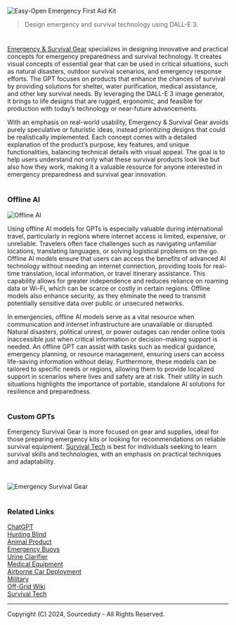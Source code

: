 ![Easy-Open Emergency First Aid Kit](https://github.com/user-attachments/assets/5cfe75c8-f9b3-4532-b592-a08c40b33fba)

> Design emergency and survival technology using DALL-E 3.
#

[Emergency & Survival Gear](https://chatgpt.com/g/g-OKvPg1Rkx-emergency-survival-gear) specializes in designing innovative and practical concepts for emergency preparedness and survival technology. It creates visual concepts of essential gear that can be used in critical situations, such as natural disasters, outdoor survival scenarios, and emergency response efforts. The GPT focuses on products that enhance the chances of survival by providing solutions for shelter, water purification, medical assistance, and other key survival needs. By leveraging the DALL-E 3 image generator, it brings to life designs that are rugged, ergonomic, and feasible for production with today’s technology or near-future advancements.

With an emphasis on real-world usability, Emergency & Survival Gear avoids purely speculative or futuristic ideas, instead prioritizing designs that could be realistically implemented. Each concept comes with a detailed explanation of the product’s purpose, key features, and unique functionalities, balancing technical details with visual appeal. The goal is to help users understand not only what these survival products look like but also how they work, making it a valuable resource for anyone interested in emergency preparedness and survival gear innovation.

#
### Offline AI

![Offline AI](https://github.com/user-attachments/assets/b671175d-a209-404b-b517-44bffcb1df64)

Using offline AI models for GPTs is especially valuable during international travel, particularly in regions where internet access is limited, expensive, or unreliable. Travelers often face challenges such as navigating unfamiliar locations, translating languages, or solving logistical problems on the go. Offline AI models ensure that users can access the benefits of advanced AI technology without needing an internet connection, providing tools for real-time translation, local information, or travel itinerary assistance. This capability allows for greater independence and reduces reliance on roaming data or Wi-Fi, which can be scarce or costly in certain regions. Offline models also enhance security, as they eliminate the need to transmit potentially sensitive data over public or unsecured networks.

In emergencies, offline AI models serve as a vital resource when communication and internet infrastructure are unavailable or disrupted. Natural disasters, political unrest, or power outages can render online tools inaccessible just when critical information or decision-making support is needed. An offline GPT can assist with tasks such as medical guidance, emergency planning, or resource management, ensuring users can access life-saving information without delay. Furthermore, these models can be tailored to specific needs or regions, allowing them to provide localized support in scenarios where lives and safety are at risk. Their utility in such situations highlights the importance of portable, standalone AI solutions for resilience and preparedness.

#
### Custom GPTs

Emergency Survival Gear is more focused on gear and supplies, ideal for those preparing emergency kits or looking for recommendations on reliable survival equipment. [Survival Tech](https://github.com/sourceduty/Survival_Tech) is best for individuals seeking to learn survival skills and technologies, with an emphasis on practical techniques and adaptability.

#
![Emergency   Survival Gear](https://github.com/user-attachments/assets/18df59bd-93a1-4183-9eef-c8cfca069c2c)

#
### Related Links

[ChatGPT](https://github.com/sourceduty/ChatGPT)
<br>
[Hunting Blind](https://github.com/sourceduty/Hunting_Blind)
<br>
[Animal Product](https://github.com/sourceduty/Animal_Product)
<br>
[Emergency Buoys](https://github.com/sourceduty/Emergency_Buoys)
<br>
[Urine Clarifier](https://github.com/sourceduty/Urine_Clarifier)
<br>
[Medical Equipment](https://github.com/sourceduty/Medical_Equipment)
<br>
[Airborne Car Deployment](https://github.com/sourceduty/Airborne_Car_Deployment)
<br>
[Military](https://github.com/sourceduty/Military)
<br>
[Off-Grid Wiki](https://github.com/sourceduty/Off-Grid_Wiki)
<br>
[Survival Tech](https://github.com/sourceduty/Survival_Tech)

***
Copyright (C) 2024, Sourceduty - All Rights Reserved.
